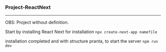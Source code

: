 ### Project-ReactNext

---

OBS: Project without definition.

Start by installing React Next for installation `npx create-next-app namefile`

installation completed and with structure pranta, to start the server `npm run dev`
